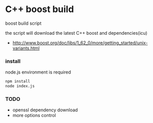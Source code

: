 # C++ boost build
boost build script

the script will download the latest C++ boost and dependencies(icu)

  - http://www.boost.org/doc/libs/1_62_0/more/getting_started/unix-variants.html

### install
node.js environment is required

```sh
npm install
node index.js
```

### TODO

  - openssl dependency download
  - more options control
